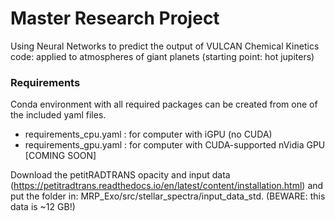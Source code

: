 # Master Research Project
Using Neural Networks to predict the output of VULCAN Chemical Kinetics code: applied to atmospheres of giant planets (starting point: hot jupiters)

### Requirements
Conda environment with all required packages can be created from one of the included yaml files.
- requirements_cpu.yaml : for computer with iGPU (no CUDA)
- requirements_gpu.yaml : for computer with CUDA-supported nVidia GPU [COMING SOON]

Download the petitRADTRANS opacity and input data (https://petitradtrans.readthedocs.io/en/latest/content/installation.html) and put the folder in: MRP_Exo/src/stellar_spectra/input_data_std. (BEWARE: this data is ~12 GB!)
